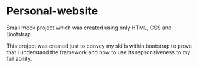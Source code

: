 # Personal-website
Small mock project which was created using only HTML, CSS and Bootstrap.

This project was created just to convey my skills within bootstrap to prove that i understand the framework and how to use its repsonsiveness to my full ability.
